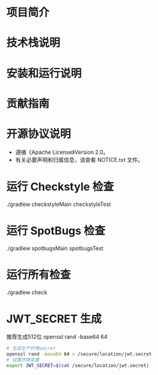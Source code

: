 # 项目简介
# 技术栈说明
# 安装和运行说明
# 贡献指南
# 开源协议说明
- 遵循《Apache License》Version 2.0。
- 有关必要声明和归属信息，请查看 NOTICE.txt 文件。



# 运行 Checkstyle 检查
./gradlew checkstyleMain checkstyleTest

# 运行 SpotBugs 检查
./gradlew spotbugsMain spotbugsTest

# 运行所有检查
./gradlew check




# JWT_SECRET 生成
推荐生成512位
openssl rand -base64 64


~~~bash
# 生成生产环境secret
openssl rand -base64 64 > /secure/location/jwt.secret
# 设置环境变量
export JWT_SECRET=$(cat /secure/location/jwt.secret)
~~~
